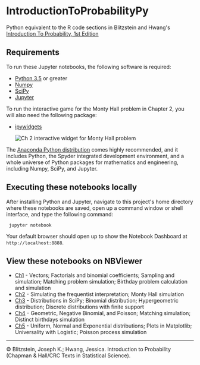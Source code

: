 # IntroductionToProbabilityPy

Python equivalent to the R code sections in Blitzstein and Hwang's [Introduction To Probability, 1st Edition](https://www.crcpress.com/Introduction-to-Probability/Blitzstein-Hwang/p/book/9781466575578)

## Requirements

To run these Jupyter notebooks, the following software is required:

* [Python 3.5](https://www.python.org/downloads/release/python-350/) or greater
* [Numpy](https://www.scipy.org/scipylib/download.html)
* [SciPy](https://scipy.org/install.html)
* [Jupyter](https://jupyter-notebook.readthedocs.io/en/stable/) 


To run the interactive game for the Monty Hall problem in Chapter 2, you will also need the following package:
* [ipywidgets](https://ipywidgets.readthedocs.io/en/stable/)
  
  ![Ch 2 interactive widget for Monty Hall problem](https://github.com/buruzaemon/IntroductionToProbabilityPy/blob/master/images/monty_widget.png)

The [Anaconda Python distribution](https://www.anaconda.com/download/) comes highly recommended, and it includes Python, the Spyder integrated development environment, and a whole universe of Python packages for mathematics and engineering, including Numpy, SciPy, and Jupyter. 

## Executing these notebooks locally
After installing Python and Jupyter, navigate to this project's home directory where these notebooks are saved, open up a command window or shell interface, and type the following command:

     jupyter notebook


Your default browser should open up to show the Notebook Dashboard at `http://localhost:8888`.



## View these notebooks on NBViewer

* [Ch1](http://bit.ly/2zSHKBP) - Vectors; Factorials and binomial coefficients; Sampling and simulation; Matching problem simulation; Birthday problem calculation and simulation
* [Ch2](http://bit.ly/2pTq8QG) - Simulating the frequentist interpretation; Monty Hall simulation
* [Ch3](http://bit.ly/2pYpXU7) - Distributions in SciPy; Binomial distribution; Hypergeometric distribution; Discrete distributions with finite support 
* [Ch4](http://bit.ly/2yFDNzu) - Geometric, Negative Binomial, and Poisson; Matching simulation; Distinct birthdays simulation
* [Ch5]() - Uniform, Normal and Exponential distributions; Plots in Matplotlib; Universality with Logistic; Poisson process simulation 

----
&copy; Blitzstein, Joseph K.; Hwang, Jessica. Introduction to Probability (Chapman & Hall/CRC Texts in Statistical Science).
